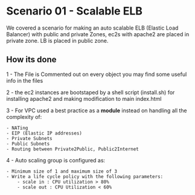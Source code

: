 # Scenario 01 - Scalable ELB

We covered a scenario for making an auto scalable ELB (Elastic Load Balancer) with public and private Zones, ec2s with apache2 are placed in private zone. LB is placed in public zone.

## How its done

1 - The File is Commented out on every object you may find some useful info in the files

2 - the ec2 instances are bootstaped by a shell script (install.sh) for installing apache2 and making modification to main index.html

3 - For VPC used a best practice as a **module** instead on handling all the complexity of:

    - NATing
    - EIP (Elastic IP addresses)
    - Private Subnets
    - Public Subnets
    - Routing between Private2Public, Public2Internet

4 - Auto scaling group is configured as:

    - Minimum size of 1 and maximum size of 3
    - Write a life cycle policy with the following parameters:
        - scale in : CPU utilization > 80%
        - scale out : CPU Utilization < 60%

